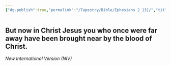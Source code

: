 ```yaml
---
{"dg-publish":true,"permalink":"/Tapestry/Bible/Ephesians 2_13]/","title":"Ephesians 2:13]","hide":true,"tags":["bible"],"dgHomeLink":true,"dgShowLocalGraph":true,"dgEnableSearch":true}
---
```


 But now in Christ Jesus you who once were far away have been brought near by the blood of Christ.
---
*New International Version (NIV)*